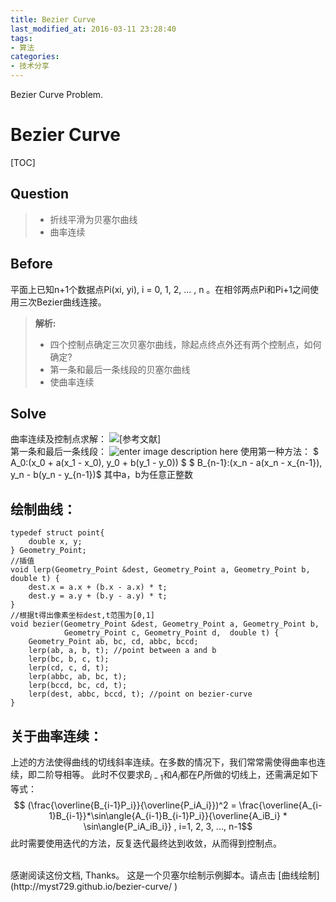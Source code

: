 ```yaml
---
title: Bezier Curve
last_modified_at: 2016-03-11 23:28:40
tags:
- 算法
categories:
- 技术分享
---
```

Bezier Curve Problem.<!--more-->
# Bezier Curve
[TOC]

## Question
> - 折线平滑为贝塞尔曲线
> - 曲率连续

## Before
平面上已知n+1个数据点Pi(xi, yi), i = 0, 1, 2, ... , n 。在相邻两点Pi和Pi+1之间使用三次Bezier曲线连接。

> **解析:**
> - 四个控制点确定三次贝塞尔曲线，除起点终点外还有两个控制点，如何确定?
> - 第一条和最后一条线段的贝塞尔曲线
> - 使曲率连续

## Solve
曲率连续及控制点求解：
![\[参考文献\]](http://www.zheng-hang.com/zb_users/upload/2015/04/201504121428776867406226.png)
<br>
第一条和最后一条线段：
![enter image description here](http://www.zheng-hang.com/zb_users/upload/2015/04/201504121428777915191225.jpg)
使用第一种方法：
$ A_0:(x_0 + a(x_1 - x_0), y_0 + b(y_1 - y_0)) $
$ B_{n-1}:(x_n - a(x_n - x_{n-1}), y_n - b(y_n - y_{n-1})$
其中a，b为任意正整数


## 绘制曲线：
```
typedef struct point{
    double x, y;
} Geometry_Point;
//插值
void lerp(Geometry_Point &dest, Geometry_Point a, Geometry_Point b, double t) {
    dest.x = a.x + (b.x - a.x) * t;
    dest.y = a.y + (b.y - a.y) * t;
}
//根据t得出像素坐标dest,t范围为[0,1]
void bezier(Geometry_Point &dest, Geometry_Point a, Geometry_Point b,
            Geometry_Point c, Geometry_Point d,  double t) {
    Geometry_Point ab, bc, cd, abbc, bccd;
    lerp(ab, a, b, t); //point between a and b
    lerp(bc, b, c, t);
    lerp(cd, c, d, t);
    lerp(abbc, ab, bc, t);
    lerp(bccd, bc, cd, t);
    lerp(dest, abbc, bccd, t); //point on bezier-curve
}
```
## 关于曲率连续：
上述的方法使得曲线的切线斜率连续。在多数的情况下，我们常常需使得曲率也连续，即二阶导相等。
此时不仅要求$B_{i-1}$和$A_i$都在$P_i$所做的切线上，还需满足如下等式：
$$ (\frac{\overline{B_{i-1}P_i}}{\overline{P_iA_i}})^2 = \frac{\overline{A_{i-1}B_{i-1}}*\sin\angle{A_{i-1}B_{i-1}P_i}}{\overline{A_iB_i} * \sin\angle{P_iA_iB_i}} , i=1, 2, 3, ..., n-1$$
此时需要使用迭代的方法，反复迭代最终达到收敛，从而得到控制点。

<br>
感谢阅读这份文档, Thanks。
这是一个贝塞尔绘制示例脚本。请点击 [曲线绘制](http://myst729.github.io/bezier-curve/ ) 
<br>